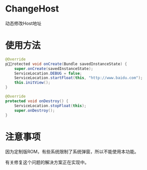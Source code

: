 # ChangeHost 

动态修改Host地址

# 使用方法

```java
@Override
protected void onCreate(Bundle savedInstanceState) {
    super.onCreate(savedInstanceState);
    ServiceLocation.DEBUG = false;
    ServiceLocation.startFloat(this, "http://www.baidu.com");
    this.initView();
}
```

```java
@Override
protected void onDestroy() {
    ServiceLocation.stopFloat(this);
    super.onDestroy();
}
```

# 注意事项

因为定制版ROM，有些系统限制了系统弹窗，所以不能使用本功能。

有关修复这个问题的解决方案正在实现中。